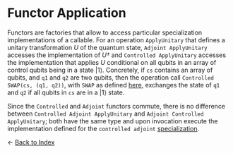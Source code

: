 # Functor Application

Functors are factories that allow to access particular specialization implementations of a callable. 
For an operation `ApplyUnitary` that defines a unitary transformation *U* of the quantum state, `Adjoint ApplyUnitary` accesses the implementation of *U†* and `Controlled ApplyUnitary` accesses the implementation that applies *U* conditional on all qubits in an array of control qubits being in a state |1⟩. 
Concretely, if `cs` contains an array of qubits, and `q1` and `q2` are two qubits, then the operation call `Controlled SWAP(cs, (q1, q2))`, with `SWAP` as defined [here](https://github.com/microsoft/qsharp-language/blob/main/Specifications/Language/1_ProgramStructure/4_SpecializationDeclarations.md#specialization-declarations), exchanges the state of `q1` and `q2` if all qubits in `cs` are in a |1⟩ state. 

Since the `Controlled` and `Adjoint` functors commute, there is no difference between `Controlled Adjoint ApplyUnitary` and `Adjoint Controlled ApplyUnitary`; both have the same type and upon invocation execute the implementation defined for the `controlled adjoint` [specialization](https://github.com/microsoft/qsharp-language/blob/main/Specifications/Language/1_ProgramStructure/4_SpecializationDeclarations.md#specialization-declarations).


← [Back to Index](https://github.com/microsoft/qsharp-language/tree/main/Specifications/Language#index)